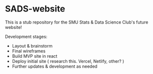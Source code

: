 # SADS-website

This is a stub repository for the SMU Stats & Data Science Club's future website! 

Development stages:
*  Layout & brainstorm
*  Final wireframes
*  Build MVP site in react
*  Deploy initial site ( research this. Vercel, Netlify, other? )
*  Further updates & development as needed

